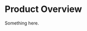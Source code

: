 [title]: # (Product Overview)
[tags]: # (Product Overview)
[priority]: # (100)

# Product Overview

Something here.
